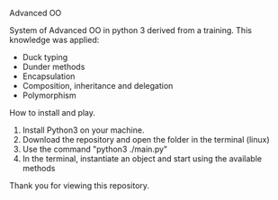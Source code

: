 Advanced OO

System of Advanced OO in python 3 derived from a training.
This knowledge was applied:

- Duck typing
- Dunder methods
- Encapsulation
- Composition, inheritance and delegation
- Polymorphism

How to install and play.

1. Install Python3 on your machine.
2. Download the repository and open the folder in the terminal (linux)
3. Use the command "python3 ./main.py"
4. In the terminal, instantiate an object and start using the available methods

Thank you for viewing this repository.